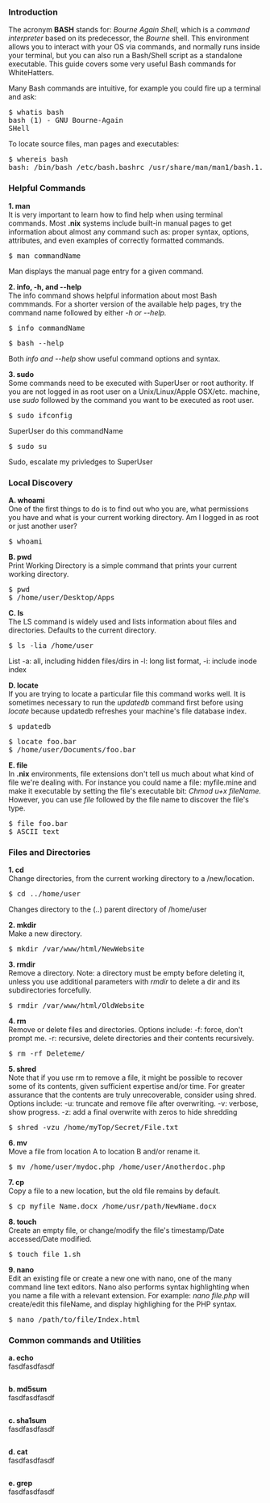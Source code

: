 ### Introduction
The acronym **BASH** stands for: *Bourne Again Shell,* which is a *command interpreter* based on its predecessor, the *Bourne* shell.  This environment allows you to interact with your OS via commands, and normally runs inside your terminal, but you can also run a Bash/Shell script as a standalone executable. This guide covers some very useful Bash commands for WhiteHatters. 

Many Bash commands are intuitive, for example you could fire up a terminal and ask:
	<pre>$ whatis bash <br>bash (1)    - GNU Bourne-Again SHell</pre>
To locate source files, man pages and executables:

<pre>$ whereis bash
bash: /bin/bash /etc/bash.bashrc /usr/share/man/man1/bash.1.gz</pre>



### Helpful Commands
**1. man** <br>
It is very important to learn how to find help when using terminal commands. Most **.nix**  systems include built-in manual pages to get information about almost any command such as: proper syntax, options, attributes, and even examples of correctly formatted commands.
<pre>$ man commandName</pre>Man displays the manual page entry for a given command.<br>

**2. info, -h, and --help** <br>
The info command shows helpful information about most Bash commmands. For a shorter version of the available help pages, try the command name followed by either *-h or --help.*
<pre>$ info commandName</pre>

<pre>$ bash --help </pre> 
Both *info and --help* show useful command options and syntax.

**3. sudo** <br>
Some commands need to be executed with SuperUser or root authority. If you are not logged in as root user on a Unix/Linux/Apple OSX/etc. machine, use *sudo* followed by the command you want to be executed as root user.
<pre>$ sudo ifconfig</pre> 

SuperUser do this commandName
<pre>$ sudo su</pre> Sudo, escalate my privledges to SuperUser 
### Local Discovery
**A. whoami**<br>
One of the first things to do is to find out who you are, what permissions you have and what is your current working directory.  Am I logged in as root or just another user?</pre>
<pre>$ whoami</pre>
 
**B. pwd**<br>
Print Working Directory is a simple command that prints your current working directory.
<pre>$ pwd 
$ /home/user/Desktop/Apps</pre>

**C. ls**<br>
The LS command is widely used and lists information about files and directories. Defaults to the current directory.
<pre>$ ls -lia /home/user</pre> 
List -a: all, including hidden files/dirs in -l: long list format, -i: include inode index

**D. locate**<br>
If you are trying to locate a particular file this command works well. It is sometimes necessary to run the *updatedb* command first before using *locate* because updatedb refreshes your machine's file database index.
<pre>$ updatedb</pre>

<pre>$ locate foo.bar
$ /home/user/Documents/foo.bar</pre>

**E. file**<br>
In **.nix** environments, file extensions don't tell us much about what kind of file we're dealing with. For instance you could name a file: myfile.mine and make it executable by setting the file's executable bit: *Chmod u+x fileName.* However, you can use *file* followed by the file name to discover the file's type.
<pre>$ file foo.bar
$ ASCII text</pre>

### Files and Directories
**1. cd**<br>
Change directories, from the current working directory to a /new/location.
<pre>$ cd ../home/user</pre>Changes directory to the (..) parent directory of /home/user

**2. mkdir**<br>
Make a new directory.
<pre>$ mkdir /var/www/html/NewWebsite</pre>

**3. rmdir**<br>
Remove a directory. Note: a directory must be empty before deleting it, unless you use additional parameters with *rmdir* to delete a dir and its subdirectories forcefully.
<pre>$ rmdir /var/www/html/OldWebsite</pre>

**4. rm**<br>
Remove or delete files and directories. Options include: -f: force, don't prompt me. -r: recursive, delete directories and their contents recursively. 
<pre>$ rm -rf Deleteme/</pre>

**5. shred**<br>
Note that if you use rm to remove a file, it might be possible to recover some of its contents, given sufficient expertise and/or time. For greater assurance that the contents are truly unrecoverable, consider using shred. Options include: -u: truncate and remove file after overwriting. -v: verbose, show progress. -z: add a final overwrite with zeros to hide shredding
<pre>$ shred -vzu /home/myTop/Secret/File.txt</pre>

**6. mv**<br>
Move a file from location A to location B and/or rename it.
<pre>$ mv /home/user/mydoc.php /home/user/Anotherdoc.php</pre>

**7. cp**<br>
Copy a file to a new location, but the old file remains by default.
<pre>$ cp myfile_Name.docx /home/usr/path/NewName.docx</pre>

**8. touch**<br>
Create an empty file, or change/modify the file's timestamp/Date accessed/Date modified.
<pre>$ touch file_1.sh</pre>

**9. nano**<br>
Edit an existing file or create a new one with nano, one of the many command line text editors. Nano also performs syntax highlighting when you name a file with a relevant extension. For example: *nano file.php* will create/edit this fileName, and display highlighing for the PHP syntax.
<pre>$ nano /path/to/file/Index.html</pre>
### Common commands and Utilities
**a. echo**<br>
fasdfasdfasdf
<pre></pre>
**b. md5sum**<br>
fasdfasdfasdf
<pre></pre>
**c. sha1sum**<br>
fasdfasdfasdf
<pre></pre>
**d. cat**<br>
fasdfasdfasdf
<pre></pre>
**e. grep**<br>
fasdfasdfasdf
<pre> </pre>
